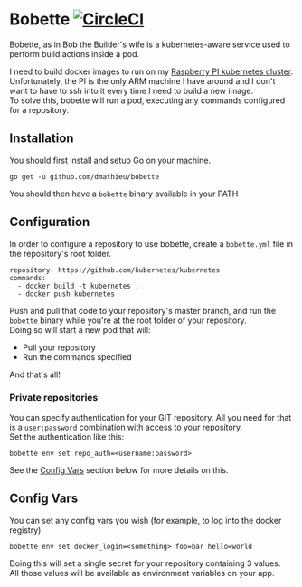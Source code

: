 # Bobette [![CircleCI](https://circleci.com/gh/dmathieu/bobette.svg?style=svg)](https://circleci.com/gh/dmathieu/bobette)

Bobette, as in Bob the Builder's wife is a kubernetes-aware service used to perform build actions inside a pod.

I need to build docker images to run on my [Raspberry PI kubernetes cluster](https://github.com/dmathieu/kubepi). Unfortunately, the PI is the only ARM machine I have around and I don't want to have to ssh into it every time I need to build a new image.  
To solve this, bobette will run a pod, executing any commands configured for a repository.

## Installation

You should first install and setup Go on your machine.

```
go get -u github.com/dmathieu/bobette
```

You should then have a `bobette` binary available in your PATH

## Configuration

In order to configure a repository to use bobette, create a `bobette.yml` file in the repository's root folder.

```
repository: https://github.com/kubernetes/kubernetes
commands:
  - docker build -t kubernetes .
  - docker push kubernetes
```

Push and pull that code to your repository's master branch, and run the `bobette` binary while you're at the root folder of your repository.  
Doing so will start a new pod that will:

* Pull your repository
* Run the commands specified

And that's all!

### Private repositories

You can specify authentication for your GIT repository. All you need for that is a `user:password` combination with access to your repository.  
Set the authentication like this:

```
bobette env set repo_auth=<username:password>
```

See the [Config Vars](#config-vars) section below for more details on this.

## Config Vars

You can set any config vars you wish (for example, to log into the docker registry):

```
bobette env set docker_login=<something> foo=bar hello=world
```

Doing this will set a single secret for your repository containing 3 values.  
All those values will be available as environment variables on your app.
